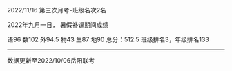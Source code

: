 2022/11/16 第三次月考-班级名次2名

2022年九月一日， 暑假补课期间成绩

语96
数102
外94.5
物43
生87
地90
总分：512.5
班级排名3，年级排名133

---
数据更新至2022/10/06岳阳联考
